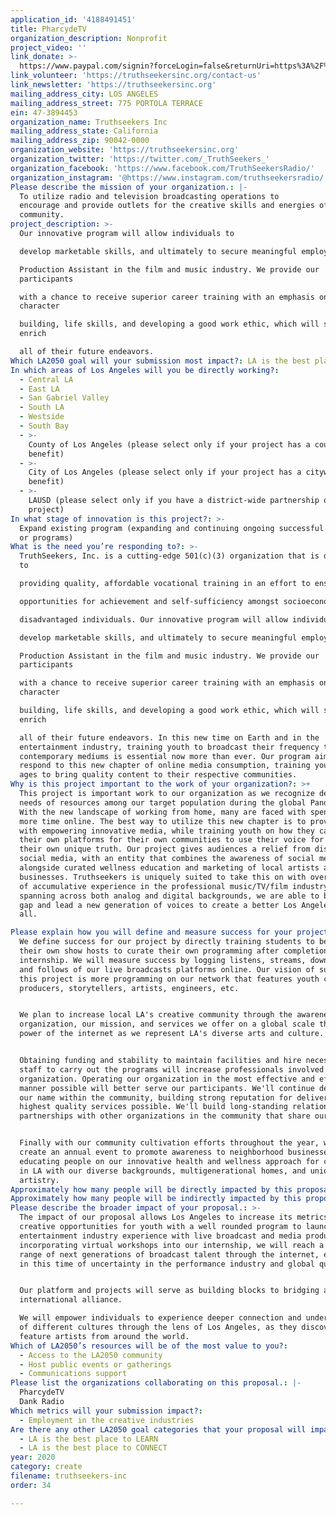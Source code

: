 ```yaml
---
application_id: '4188491451'
title: PharcydeTV
organization_description: Nonprofit
project_video: ''
link_donate: >-
  https://www.paypal.com/signin?forceLogin=false&returnUri=https%3A%2F%2Fwww.paypal.com%2Fdonate&state=%252F%253Ftoken%253DQmHCteJdZP91pu3mtweSKfLfQhDkQysw_7zu3yWFPKJHFpQ_iv67gNQUhqFn0McBgUw4gG%2526fromUL%253Dtrue&intent=donate&ctxId=f1549e47a8c94a57a9880f39322138b1
link_volunteer: 'https://truthseekersinc.org/contact-us'
link_newsletter: 'https://truthseekersinc.org'
mailing_address_city: LOS ANGELES
mailing_address_street: 775 PORTOLA TERRACE
ein: 47-3894453
organization_name: Truthseekers Inc
mailing_address_state: California
mailing_address_zip: 90042-0000
organization_website: 'https://truthseekersinc.org'
organization_twitter: 'https://twitter.com/_TruthSeekers_'
organization_facebook: 'https://www.facebook.com/TruthSeekersRadio/'
organization_instagram: '@https://www.instagram.com/truthseekersradio/'
Please describe the mission of your organization.: |-
  To utilize radio and television broadcasting operations to
  encourage and provide outlets for the creative skills and energies of the
  community.
project_description: >-
  Our innovative program will allow individuals to

  develop marketable skills, and ultimately to secure meaningful employment as a

  Production Assistant in the film and music industry. We provide our
  participants

  with a chance to receive superior career training with an emphasis on
  character

  building, life skills, and developing a good work ethic, which will serve to
  enrich

  all of their future endeavors.
Which LA2050 goal will your submission most impact?: LA is the best place to CREATE
In which areas of Los Angeles will you be directly working?:
  - Central LA
  - East LA
  - San Gabriel Valley
  - South LA
  - Westside
  - South Bay
  - >-
    County of Los Angeles (please select only if your project has a countywide
    benefit)
  - >-
    City of Los Angeles (please select only if your project has a citywide
    benefit)
  - >-
    LAUSD (please select only if you have a district-wide partnership or
    project)
In what stage of innovation is this project?: >-
  Expand existing program (expanding and continuing ongoing successful projects
  or programs)
What is the need you’re responding to?: >-
  TruthSeekers, Inc. is a cutting-edge 501(c)(3) organization that is dedicated
  to

  providing quality, affordable vocational training in an effort to ensure equal

  opportunities for achievement and self-sufficiency amongst socioeconomically

  disadvantaged individuals. Our innovative program will allow individuals to

  develop marketable skills, and ultimately to secure meaningful employment as a

  Production Assistant in the film and music industry. We provide our
  participants

  with a chance to receive superior career training with an emphasis on
  character

  building, life skills, and developing a good work ethic, which will serve to
  enrich

  all of their future endeavors. In this new time on Earth and in the
  entertainment industry, training youth to broadcast their frequency through
  contemporary mediums is essential now more than ever. Our program aims to
  respond to this new chapter of online media consumption, training youth of all
  ages to bring quality content to their respective communities.
Why is this project important to the work of your organization?: >+
  This project is important work to our organization as we recognize developing
  needs of resources among our target population during the global Pandemic.
  With the new landscape of working from home, many are faced with spending much
  more time online. The best way to utilize this new chapter is to provide LA
  with empowering innovative media, while training youth on how they can create
  their own platforms for their own communities to use their voice for sharing
  their own unique truth. Our project gives audiences a relief from disposable
  social media, with an entity that combines the awareness of social media
  alongside curated wellness education and marketing of local artists and small
  businesses. Truthseekers is uniquely suited to take this on with over decades
  of accumulative experience in the professional music/TV/film industry,
  spanning across both analog and digital backgrounds, we are able to bridge the
  gap and lead a new generation of voices to create a better Los Angeles for
  all.

Please explain how you will define and measure success for your project.: >-
  We define success for our project by directly training students to become
  their own show hosts to curate their own programming after completion of
  internship. We will measure success by logging listens, streams, downloads,
  and follows of our live broadcasts platforms online. Our vision of success for
  this project is more programming on our network that features youth creators,
  producers, storytellers, artists, engineers, etc.


  We plan to increase local LA's creative community through the awareness of our
  organization, our mission, and services we offer on a global scale through the
  power of the internet as we represent LA's diverse arts and culture.


  Obtaining funding and stability to maintain facilities and hire necessary
  staff to carry out the programs will increase professionals involved with our
  organization. Operating our organization in the most effective and efficient
  manner possible will better serve our participants. We'll continue developing
  our name within the community, building strong reputation for delivering the
  highest quality services possible. We'll build long-standing relationships and
  partnerships with other organizations in the community that share our vision.


  Finally with our community cultivation efforts throughout the year, we'll
  create an annual event to promote awareness to neighborhood businesses,
  educating people on our innovative health and wellness approach for creatives
  in LA with our diverse backgrounds, multigenerational homes, and unique
  artistry.
Approximately how many people will be directly impacted by this proposal?: '100'
Approximately how many people will be indirectly impacted by this proposal?: '10000'
Please describe the broader impact of your proposal.: >-
  The impact of our proposal allows Los Angeles to increase its metrics in
  creative opportunities for youth with a well rounded program to launch their
  entertainment industry experience with live broadcast and media production. By
  incorporating virtual workshops into our internship, we will reach a wide
  range of next generations of broadcast talent through the internet, especially
  in this time of uncertainty in the performance industry and global quarantine.


  Our platform and projects will serve as building blocks to bridging an
  international alliance.

  We will empower individuals to experience deeper connection and understanding
  of different cultures through the lens of Los Angeles, as they discovery and
  feature artists from around the world.
Which of LA2050’s resources will be of the most value to you?:
  - Access to the LA2050 community
  - Host public events or gatherings
  - Communications support
Please list the organizations collaborating on this proposal.: |-
  PharcydeTV
  Dank Radio
Which metrics will your submission impact?:
  - Employment in the creative industries
Are there any other LA2050 goal categories that your proposal will impact?:
  - LA is the best place to LEARN
  - LA is the best place to CONNECT
year: 2020
category: create
filename: truthseekers-inc
order: 34

---
```

